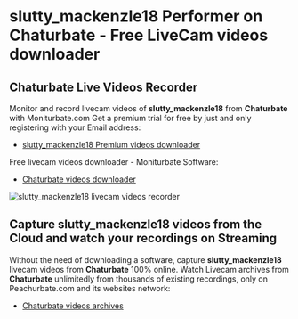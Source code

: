 # slutty_mackenzle18 Performer on Chaturbate - Free LiveCam videos downloader

## Chaturbate Live Videos Recorder

Monitor and record livecam videos of **slutty_mackenzle18** from **Chaturbate** with Moniturbate.com
Get a premium trial for free by just and only registering with your Email address:
* [slutty_mackenzle18 Premium videos downloader](https://moniturbate.com/request-demo-licence-key.html)

Free livecam videos downloader - Moniturbate Software:
* [Chaturbate videos downloader](https://moniturbate.com/moniturbate-download-software.html)

![slutty_mackenzle18 livecam videos recorder](https://peachurnet.com/templates/moniturbate-software.png)


## Capture slutty_mackenzle18 videos from the Cloud and watch your recordings on Streaming

Without the need of downloading a software, capture **slutty_mackenzle18** livecam videos from **Chaturbate** 100% online.
Watch Livecam archives from **Chaturbate** unlimitedly from thousands of existing recordings, only on Peachurbate.com and its websites network:
* [Chaturbate videos archives](https://peachurnet.com/)